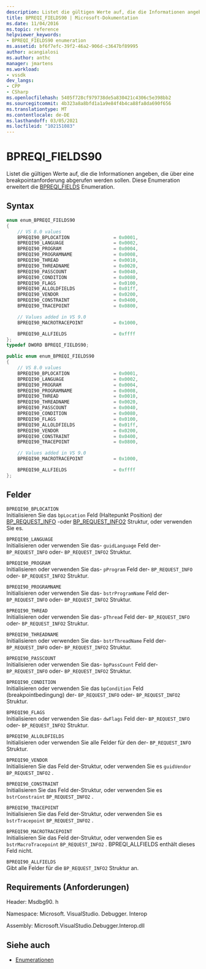 ```yaml
---
description: Listet die gültigen Werte auf, die die Informationen angeben, die über eine breakpointanforderung abgerufen werden sollen.
title: BPREQI_FIELDS90 | Microsoft-Dokumentation
ms.date: 11/04/2016
ms.topic: reference
helpviewer_keywords:
- BPREQI_FIELDS90 enumeration
ms.assetid: bf6f7efc-39f2-46a2-906d-c3647bf89995
author: acangialosi
ms.author: anthc
manager: jmartens
ms.workload:
- vssdk
dev_langs:
- CPP
- CSharp
ms.openlocfilehash: 5405f728cf979738de5a830421c4306c5e398bb2
ms.sourcegitcommit: 4b323a8a8bfd1a1a9e84f4b4ca88fa8da690f656
ms.translationtype: MT
ms.contentlocale: de-DE
ms.lasthandoff: 03/05/2021
ms.locfileid: "102151083"
---
```

# <a name="bpreqi_fields90"></a>BPREQI_FIELDS90
Listet die gültigen Werte auf, die die Informationen angeben, die über eine breakpointanforderung abgerufen werden sollen. Diese Enumeration erweitert die [BPREQI_FIELDS](../../../extensibility/debugger/reference/bpreqi-fields.md) Enumeration.

## <a name="syntax"></a>Syntax

```cpp
enum enum_BPREQI_FIELDS90
{
    // VS 8.0 values
    BPREQI90_BPLOCATION                = 0x0001,
    BPREQI90_LANGUAGE                  = 0x0002,
    BPREQI90_PROGRAM                   = 0x0004,
    BPREQI90_PROGRAMNAME               = 0x0008,
    BPREQI90_THREAD                    = 0x0010,
    BPREQI90_THREADNAME                = 0x0020,
    BPREQI90_PASSCOUNT                 = 0x0040,
    BPREQI90_CONDITION                 = 0x0080,
    BPREQI90_FLAGS                     = 0x0100,
    BPREQI90_ALLOLDFIELDS              = 0x01ff,
    BPREQI90_VENDOR                    = 0x0200,
    BPREQI90_CONSTRAINT                = 0x0400,
    BPREQI90_TRACEPOINT                = 0x0800,

    // Values added in VS 9.0
    BPREQI90_MACROTRACEPOINT           = 0x1000,

    BPREQI90_ALLFIELDS                 = 0xffff
};
typedef DWORD BPREQI_FIELDS90;
```

```csharp
public enum enum_BPREQI_FIELDS90
{
    // VS 8.0 values
    BPREQI90_BPLOCATION                = 0x0001,
    BPREQI90_LANGUAGE                  = 0x0002,
    BPREQI90_PROGRAM                   = 0x0004,
    BPREQI90_PROGRAMNAME               = 0x0008,
    BPREQI90_THREAD                    = 0x0010,
    BPREQI90_THREADNAME                = 0x0020,
    BPREQI90_PASSCOUNT                 = 0x0040,
    BPREQI90_CONDITION                 = 0x0080,
    BPREQI90_FLAGS                     = 0x0100,
    BPREQI90_ALLOLDFIELDS              = 0x01ff,
    BPREQI90_VENDOR                    = 0x0200,
    BPREQI90_CONSTRAINT                = 0x0400,
    BPREQI90_TRACEPOINT                = 0x0800,

    // Values added in VS 9.0
    BPREQI90_MACROTRACEPOINT           = 0x1000,

    BPREQI90_ALLFIELDS                 = 0xffff
};
```

## <a name="fields"></a>Felder
`BPREQI90_BPLOCATION`\
Initialisieren Sie das `bpLocation` Feld (Haltepunkt Position) der [BP_REQUEST_INFO](../../../extensibility/debugger/reference/bp-request-info.md) -oder [BP_REQUEST_INFO2](../../../extensibility/debugger/reference/bp-request-info2.md) Struktur, oder verwenden Sie es.

`BPREQI90_LANGUAGE`\
Initialisieren oder verwenden Sie das- `guidLanguage` Feld der- `BP_REQUEST_INFO` oder- `BP_REQUEST_INFO2` Struktur.

`BPREQI90_PROGRAM`\
Initialisieren oder verwenden Sie das- `pProgram` Feld der- `BP_REQUEST_INFO` oder- `BP_REQUEST_INFO2` Struktur.

`BPREQI90_PROGRAMNAME`\
Initialisieren oder verwenden Sie das- `bstrProgramName` Feld der- `BP_REQUEST_INFO` oder- `BP_REQUEST_INFO2` Struktur.

`BPREQI90_THREAD`\
Initialisieren oder verwenden Sie das- `pThread` Feld der- `BP_REQUEST_INFO` oder- `BP_REQUEST_INFO2` Struktur.

`BPREQI90_THREADNAME`\
Initialisieren oder verwenden Sie das- `bstrThreadName` Feld der- `BP_REQUEST_INFO` oder- `BP_REQUEST_INFO2` Struktur.

`BPREQI90_PASSCOUNT`\
Initialisieren oder verwenden Sie das- `bpPassCount` Feld der- `BP_REQUEST_INFO` oder- `BP_REQUEST_INFO2` Struktur.

`BPREQI90_CONDITION`\
Initialisieren oder verwenden Sie das `bpCondition` Feld (breakpointbedingung) der- `BP_REQUEST_INFO` oder- `BP_REQUEST_INFO2` Struktur.

`BPREQI90_FLAGS`\
Initialisieren oder verwenden Sie das- `dwFlags` Feld der- `BP_REQUEST_INFO` oder- `BP_REQUEST_INFO2` Struktur.

`BPREQI90_ALLOLDFIELDS`\
Initialisieren oder verwenden Sie alle Felder für den der- `BP_REQUEST_INFO` Struktur.

`BPREQI90_VENDOR`\
Initialisieren Sie das Feld der-Struktur, oder verwenden Sie es `guidVendor` `BP_REQUEST_INFO2` .

`BPREQI90_CONSTRAINT`\
Initialisieren Sie das Feld der-Struktur, oder verwenden Sie es `bstrConstraint` `BP_REQUEST_INFO2` .

`BPREQI90_TRACEPOINT`\
Initialisieren Sie das Feld der-Struktur, oder verwenden Sie es `bstrTracepoint` `BP_REQUEST_INFO2` .

`BPREQI90_MACROTRACEPOINT`\
Initialisieren Sie das Feld der-Struktur, oder verwenden Sie es `bstrMacroTracepoint` `BP_REQUEST_INFO2` . BPREQI_ALLFIELDS enthält dieses Feld nicht.

`BPREQI90_ALLFIELDS`\
Gibt alle Felder für die `BP_REQUEST_INFO2` Struktur an.

## <a name="requirements"></a>Requirements (Anforderungen)
Header: Msdbg90. h

Namespace: Microsoft. VisualStudio. Debugger. Interop

Assembly: Microsoft.VisualStudio.Debugger.Interop.dll

## <a name="see-also"></a>Siehe auch
- [Enumerationen](../../../extensibility/debugger/reference/enumerations-visual-studio-debugging.md)
